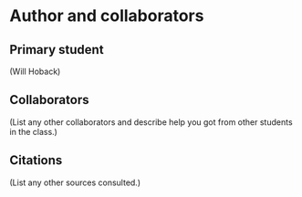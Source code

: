 Author and collaborators
========================

Primary student
---------------
(Will Hoback)


Collaborators
-------------
(List any other collaborators and describe help you got from other students
in the class.)


Citations
---------
(List any other sources consulted.)
